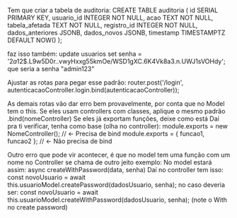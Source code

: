 Tem que criar a tabela de auditoria:
CREATE TABLE auditoria (
    id SERIAL PRIMARY KEY,
    usuario_id INTEGER NOT NULL,
    acao TEXT NOT NULL,
    tabela_afetada TEXT NOT NULL,
    registro_id INTEGER NOT NULL,
    dados_anteriores JSONB,
    dados_novos JSONB,
    timestamp TIMESTAMPTZ DEFAULT NOW()
);

faz isso também:
update usuarios set senha = '$2a$12$.L9w5D0r..vwyHxxg55kmOe/WSD1gXC.6K4Vk8a3.n.UWJ1sVOHdy';
que seria a senha "admin123"

Ajustar as rotas para pegar esse padrão:
router.post('/login', autenticacaoController.login.bind(autenticacaoController));

As demais rotas vão dar erro bem provavelmente, por conta que no Model tem o this. 
Se eles usam controllers com classes, aplique o mesmo padrão .bind(nomeController)
Se eles já exportam funções, deixe como está
Daí pra ti verificar, tenha como base (olha no controller):
module.exports = new NomeController(); // ← Precisa de bind
module.exports = { funcao1, funcao2 }; // ← Não precisa de bind

Outro erro que pode vir acontecer, é que no model tem uma função com um nome no Controller se chama de outro jeito
exemplo:
No model estará assim:        async createWithPassword(data, senha)
Daí no controller tem isso:   const novoUsuario = await this.usuarioModel.createPassword(dadosUsuario, senha); 
no caso deveria ser:          const novoUsuario = await this.usuarioModel.createWithPassword(dadosUsuario, senha); (note o With no create password)